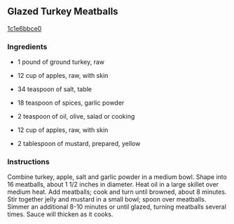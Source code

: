 ## Glazed Turkey Meatballs

[1c1e6bbce0](http://www.food.com/recipe/glazed-turkey-meatballs-49087)

### Ingredients

 - 1 pound of ground turkey, raw

 - 12 cup of apples, raw, with skin

 - 34 teaspoon of salt, table

 - 18 teaspoon of spices, garlic powder

 - 2 teaspoon of oil, olive, salad or cooking

 - 12 cup of apples, raw, with skin

 - 2 tablespoon of mustard, prepared, yellow

### Instructions

Combine turkey, apple, salt and garlic powder in a medium bowl. Shape into 16 meatballs, about 1 1/2 inches in diameter. Heat oil in a large skillet over medium heat. Add meatballs; cook and turn until browned, about 8 minutes. Stir together jelly and mustard in a small bowl; spoon over meatballs. Simmer an additional 8-10 minutes or until glazed, turning meatballs several times. Sauce will thicken as it cooks.